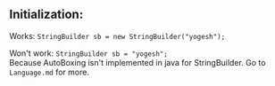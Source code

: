 Initialization:
------------------------------------------------

Works: `StringBuilder sb = new StringBuilder("yogesh");`

Won't work: `StringBuilder sb = "yogesh";` </br>
Because AutoBoxing isn't implemented in java for StringBuilder. Go to `Language.md` for more.
